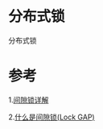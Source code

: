 # 分布式锁
分布式锁

# 参考
1.[间隙锁详解](https://blog.csdn.net/qq_19734597/article/details/81030920)

2.[什么是间隙锁(Lock GAP)](https://www.pianshen.com/article/5908775779/)
